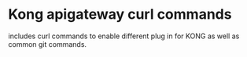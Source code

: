 # Kong apigateway curl commands

includes curl commands to enable different plug in for KONG as well as common git commands.